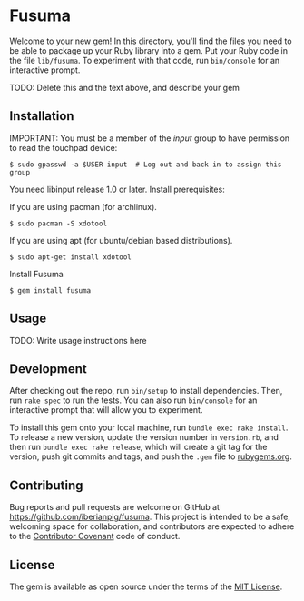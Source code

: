 # Fusuma

Welcome to your new gem! In this directory, you'll find the files you need to be able to package up your Ruby library into a gem. Put your Ruby code in the file `lib/fusuma`. To experiment with that code, run `bin/console` for an interactive prompt.

TODO: Delete this and the text above, and describe your gem

## Installation

IMPORTANT: You must be a member of the _input_ group to have permission
to read the touchpad device:

    $ sudo gpasswd -a $USER input  # Log out and back in to assign this group

You need libinput release 1.0 or later. Install prerequisites:

If you are using pacman (for archlinux).

    $ sudo pacman -S xdotool

If you are using apt (for ubuntu/debian based distributions).

    $ sudo apt-get install xdotool


Install Fusuma

    $ gem install fusuma

## Usage

TODO: Write usage instructions here

## Development

After checking out the repo, run `bin/setup` to install dependencies. Then, run `rake spec` to run the tests. You can also run `bin/console` for an interactive prompt that will allow you to experiment.

To install this gem onto your local machine, run `bundle exec rake install`. To release a new version, update the version number in `version.rb`, and then run `bundle exec rake release`, which will create a git tag for the version, push git commits and tags, and push the `.gem` file to [rubygems.org](https://rubygems.org).

## Contributing

Bug reports and pull requests are welcome on GitHub at https://github.com/iberianpig/fusuma. This project is intended to be a safe, welcoming space for collaboration, and contributors are expected to adhere to the [Contributor Covenant](http://contributor-covenant.org) code of conduct.


## License

The gem is available as open source under the terms of the [MIT License](http://opensource.org/licenses/MIT).

